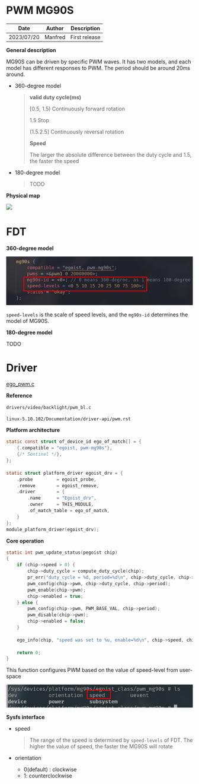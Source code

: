 # PWM MG90S

| Date       | Author  | Description   |
| ---------- | ------- | ------------- |
| 2023/07/20 | Manfred | First release |

**General description**

MG90S can be driven by specific PWM waves. It has two models, and each model has different responses to PWM. The period should be around 20ms around.

- 360-degree model

    > **valid duty cycle(ms)**
    >
    > [0.5, 1.5)	Continuously forward rotation
    >
    > 1.5			  Stop
    >
    > (1.5.2.5]     Continuously reversal rotation
    >
    > **Speed**
    >
    > The larger the absolute difference between the duty cycle and 1.5, the faster the speed

- 180-degree model

    >TODO

**Physical map**

![](README.assets/physical_map.png)



# FDT

**360-degree model**

![image-20230720114026649](README.assets/image-20230720114026649.png)

`speed-levels` is the scale of speed levels, and the `mg90s-id` determines the model of MG90S.

**180-degree model**

TODO



# Driver

[ego_pwm.c](./ego_pwm.c)

**Reference**

`drivers/video/backlight/pwm_bl.c`

`linux-5.10.102/Documentation/driver-api/pwm.rst`

**Platform architecture**

```c
static const struct of_device_id ego_of_match[] = {
    {.compatible = "egoist, pwm-mg90s"},
    {/* Sentinel */},
};

static struct platform_driver egoist_drv = {
    .probe         = egoist_probe,
    .remove        = egoist_remove,
    .driver        = {
        .name      = "Egoist_drv",
        .owner     = THIS_MODULE,
        .of_match_table = ego_of_match,
    }
};
module_platform_driver(egoist_drv);
```

**Core operation**

```c
static int pwm_update_status(pegoist chip)
{
    if (chip->speed > 0) {
        chip->duty_cycle = compute_duty_cycle(chip);
        pr_err("duty_cycle = %d, period=%d\n", chip->duty_cycle, chip->period);
        pwm_config(chip->pwm, chip->duty_cycle, chip->period);
        pwm_enable(chip->pwm);
        chip->enabled = true;
    } else {
        pwm_config(chip->pwm, PWM_BASE_VAL, chip->period);
        pwm_disable(chip->pwm);
        chip->enabled = false;
    }

    ego_info(chip, "speed was set to %u, enable=%d\n", chip->speed, chip->enabled);

    return 0;
}
```

This function configures PWM based on the value of speed-level from user-space

![image-20230720115840033](README.assets/image-20230720115840033.png)

**Sysfs interface**

- speed

    > The range of the speed is determined by `speed-levels` of FDT. The higher the value of speed, the faster the MG90S will rotate

- orientation

    - 0(default) : clockwise
    - 1: counterclockwise

